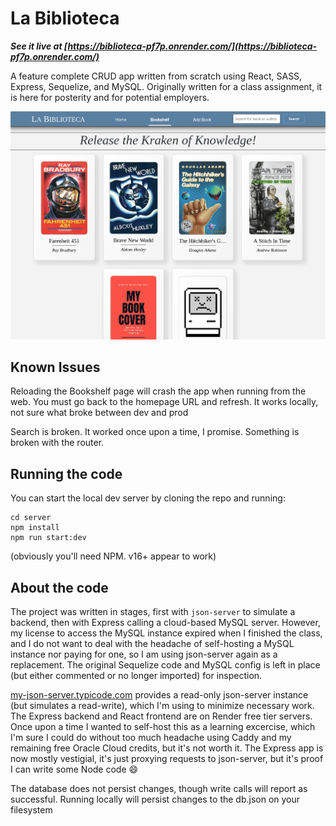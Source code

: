# La Biblioteca

**_See it live at [https://biblioteca-pf7p.onrender.com/](https://biblioteca-pf7p.onrender.com/)_**

A feature complete CRUD app written from scratch using React, SASS, Express, Sequelize, and MySQL. Originally written for a class assignment, it is here for posterity and for potential employers.

![screenshot de la biblioteca](./biblioteca.png)

## Known Issues

Reloading the Bookshelf page will crash the app when running from the web. You must go back to the homepage URL and refresh. It works locally, not sure what broke between dev and prod

Search is broken. It worked once upon a time, I promise. Something is broken with the router.

## Running the code

You can start the local dev server by cloning the repo and running:

    cd server
    npm install
    npm run start:dev

(obviously you'll need NPM. v16+ appear to work)

## About the code

The project was written in stages, first with `json-server` to simulate a backend, then with Express calling a cloud-based MySQL server. However, my license to access the MySQL instance expired when I finished the class, and I do not want to deal with the headache of self-hosting a MySQL instance nor paying for one, so I am using json-server again as a replacement. The original Sequelize code and MySQL config is left in place (but either commented or no longer imported) for inspection.

[my-json-server.typicode.com](https://my-json-server.typicode.com) provides a read-only json-server instance (but simulates a read-write), which I'm using to minimize necessary work. The Express backend and React frontend are on Render free tier servers. Once upon a time I wanted to self-host this as a learning excercise, which I'm sure I could do without too much headache using Caddy and my remaining free Oracle Cloud credits, but it's not worth it. The Express app is now mostly vestigial, it's just proxying requests to json-server, but it's proof I can write some Node code :smile:

The database does not persist changes, though write calls will report as successful. Running locally will persist changes to the db.json on your filesystem
